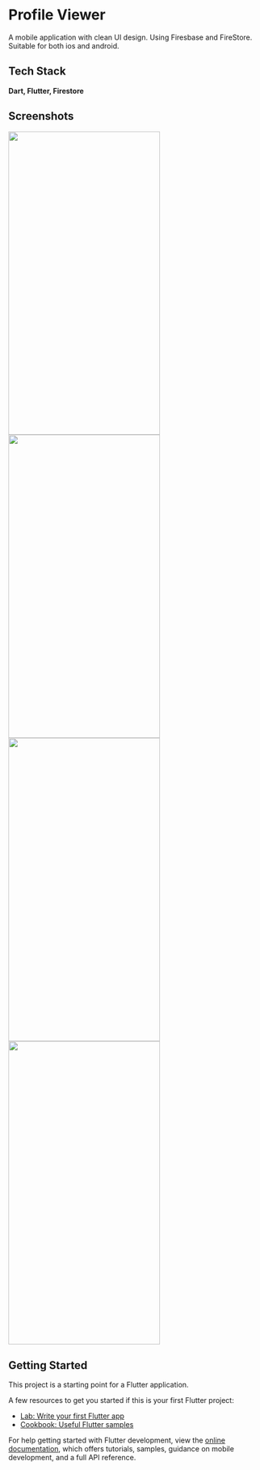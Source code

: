 # Profile Viewer
A mobile application with clean UI design. Using Firesbase and FireStore. Suitable for both ios and android.

## Tech Stack

**Dart, Flutter, Firestore** 

## Screenshots
<div width="100%" display="flex" justify-content="space-evenly">
<img src="https://user-images.githubusercontent.com/113452509/200176610-d6843967-d220-4f26-968a-ed0e93f39136.png"  width="300" height="600"> 
<img src="https://user-images.githubusercontent.com/113452509/200176609-4ffbc62a-590d-46ad-a80e-ac4da6e6e8b7.png"  width="300" height="600">
<img src="https://user-images.githubusercontent.com/113452509/200176611-6b4eb0f0-0e2b-49ee-892a-2fe6319f3458.png"  width="300" height="600">
<img src="https://user-images.githubusercontent.com/113452509/200176601-ee52979d-619b-4b70-b7e9-ff72770c397c.png"  width="300" height="600">
</div>




## Getting Started

This project is a starting point for a Flutter application.

A few resources to get you started if this is your first Flutter project:

- [Lab: Write your first Flutter app](https://docs.flutter.dev/get-started/codelab)
- [Cookbook: Useful Flutter samples](https://docs.flutter.dev/cookbook)

For help getting started with Flutter development, view the
[online documentation](https://docs.flutter.dev/), which offers tutorials,
samples, guidance on mobile development, and a full API reference.
